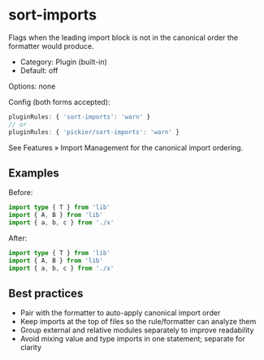 # sort-imports

Flags when the leading import block is not in the canonical order the formatter would produce.

- Category: Plugin (built-in)
- Default: off

Options: none

Config (both forms accepted):

```ts
pluginRules: { 'sort-imports': 'warn' }
// or
pluginRules: { 'pickier/sort-imports': 'warn' }
```

See Features » Import Management for the canonical import ordering.

## Examples

Before:

```ts
import type { T } from 'lib'
import { A, B } from 'lib'
import { a, b, c } from './x'
```

After:

```ts
import type { T } from 'lib'
import { A, B } from 'lib'
import { a, b, c } from './x'
```

## Best practices

- Pair with the formatter to auto-apply canonical import order
- Keep imports at the top of files so the rule/formatter can analyze them
- Group external and relative modules separately to improve readability
- Avoid mixing value and type imports in one statement; separate for clarity
